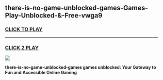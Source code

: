 
## there-is-no-game-unblocked-games-Games-Play-Unblocked-&-Free-vwga9
<h3>
<a href="https://premium76.site?title=there-is-no-game-unblocked-games&ref=24A">CLICK TO PLAY</a></h3>
<hr>

<h3>
<a href="https://premium76.site?title=there-is-no-game-unblocked-games&ref=24A">CLICK 2 PLAY</a>
  
</h3>

<a href="https://premium76.site?title=there-is-no-game-unblocked-games&ref=24A"><img src="https://clearcache.store/games.png"></a>


**there-is-no-game-unblocked-games games unblocked: Your Gateway to Fun and Accessible Online Gaming**
